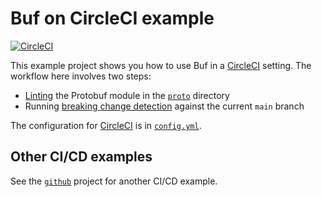 # Buf on CircleCI example

[![CircleCI](https://img.shields.io/circleci/build/github/bufbuild/buf-examples/main)](https://circleci.com/gh/bufbuild/buf-examples)

This example project shows you how to use Buf in a [CircleCI][circle] setting. The workflow here involves two steps:

* [Linting][lint] the Protobuf module in the [`proto`](../proto) directory
* Running [breaking change detection][breaking] against the current `main` branch

The configuration for [CircleCI][circle] is in [`config.yml`](./config.yml).

## Other CI/CD examples

See the [`github`](../.github) project for another CI/CD example.

[breaking]: https://docs.buf.build/breaking
[circle]: https://circleci.com
[cli]: https://github.com/bufbuild/buf
[lint]: https://docs.buf.build/lint
